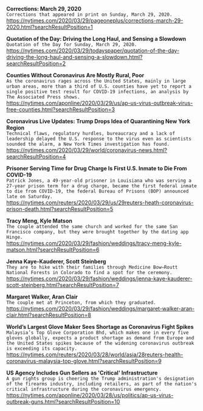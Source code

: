 **Corrections: March 29, 2020**\
`Corrections that appeared in print on Sunday, March 29, 2020.`\
https://nytimes.com/2020/03/29/pageoneplus/corrections-march-29-2020.html?searchResultPosition=1

**Quotation of the Day: Driving the Long Haul, and Sensing a Slowdown**\
`Quotation of the Day for Sunday, March 29, 2020.`\
https://nytimes.com/2020/03/29/todayspaper/quotation-of-the-day-driving-the-long-haul-and-sensing-a-slowdown.html?searchResultPosition=2

**Counties Without Coronavirus Are Mostly Rural, Poor**\
`As the coronavirus rages across the United States, mainly in large urban areas, more than a third of U.S. counties have yet to report a single positive test result for COVID-19 infections, an analysis by The Associated Press shows.`\
https://nytimes.com/aponline/2020/03/29/us/ap-us-virus-outbreak-virus-free-counties.html?searchResultPosition=3

**Coronavirus Live Updates: Trump Drops Idea of Quarantining New York Region**\
`Technical flaws, regulatory hurdles, bureaucracy and a lack of leadership delayed the U.S. response to the virus even as scientists sounded the alarm, a New York Times investigation has found.`\
https://nytimes.com/2020/03/29/world/coronavirus-news.html?searchResultPosition=4

**Prisoner Serving Time for Drug Charge Is First U.S. Inmate to Die From COVID-19**\
`Patrick Jones, a 49-year-old prisoner in Louisiana who was serving a 27-year prison term for a drug charge, became the first federal inmate to die from COVID-19, the federal Bureau of Prisons (BOP) announced late on Saturday.`\
https://nytimes.com/reuters/2020/03/29/us/29reuters-heath-coronavirus-prison-death.html?searchResultPosition=5

**Tracy Meng, Kyle Matson**\
`The couple attended the same church and worked for the same San Francisco company, but they were brought together by the dating app Hinge.`\
https://nytimes.com/2020/03/29/fashion/weddings/tracy-meng-kyle-matson.html?searchResultPosition=6

**Jenna Kaye-Kauderer, Scott Steinberg**\
`They are to hike with their families through Medicine Bow–Routt National Forests in Colorado to find a spot for the ceremony.`\
https://nytimes.com/2020/03/29/fashion/weddings/jenna-kaye-kauderer-scott-steinberg.html?searchResultPosition=7

**Margaret Walker, Aran Clair**\
`The couple met at Princeton, from which they graduated.`\
https://nytimes.com/2020/03/29/fashion/weddings/margaret-walker-aran-clair.html?searchResultPosition=8

**World’s Largest Glove Maker Sees Shortage as Coronavirus Fight Spikes**\
`Malaysia’s Top Glove Corporation Bhd, which makes one in every five gloves globally, expects a product shortage as demand from Europe and the United States spikes because of the widening coronavirus outbreak is exceeding its capacity.`\
https://nytimes.com/reuters/2020/03/28/world/asia/28reuters-health-coronavirus-malaysia-top-glove.html?searchResultPosition=9

**US Agency Includes Gun Sellers as 'Critical' Infrastructure**\
`A gun rights group is cheering the Trump administration's designation of the firearms industry, including retailers, as part of the nation's critical infrastructure during the coronavirus emergency.`\
https://nytimes.com/aponline/2020/03/28/us/politics/ap-us-virus-outbreak-guns.html?searchResultPosition=10

